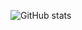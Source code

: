 ![GitHub stats](https://github-readme-stats.vercel.app/api?username=alexboden&show_icons=true&theme=github_dark&hide=stars)
<!-- [![Top Langs](https://github-readme-stats.vercel.app/api/top-langs/?username=alexboden)](https://github.com/anuraghazra/github-readme-stats) -->

<!-- [![Readme Card](https://github-readme-stats.vercel.app/api/pin/?username=alexboden&repo=chess-in-java&theme=github_dark)](https://github.com/anuraghazra/github-readme-stats) -->
